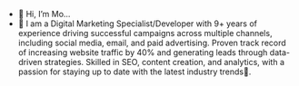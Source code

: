 - 👋 Hi, I’m Mo...
- 👀 I am a Digital Marketing Specialist/Developer with 9+ years of 
experience driving successful campaigns across multiple 
channels, including social media, email, and paid advertising. 
Proven track record of increasing website traffic by 40% and 
generating leads through data-driven strategies. Skilled in SEO, 
content creation, and analytics, with a passion for staying up to 
date with the latest industry trends🌱.

<!---
mmsaid77/mmsaid77 is a ✨ special ✨ repository because its `README.md` (this file) appears on your GitHub profile.
You can click the Preview link to take a look at your changes.
--->
